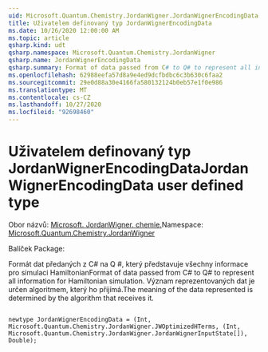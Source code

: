 ```yaml
---
uid: Microsoft.Quantum.Chemistry.JordanWigner.JordanWignerEncodingData
title: Uživatelem definovaný typ JordanWignerEncodingData
ms.date: 10/26/2020 12:00:00 AM
ms.topic: article
qsharp.kind: udt
qsharp.namespace: Microsoft.Quantum.Chemistry.JordanWigner
qsharp.name: JordanWignerEncodingData
qsharp.summary: Format of data passed from C# to Q# to represent all information for Hamiltonian simulation. The meaning of the data represented is determined by the algorithm that receives it.
ms.openlocfilehash: 62988eefa57d8a9e4ed9dcfbdbc6c3b630c6faa2
ms.sourcegitcommit: 29e0d88a30e4166fa580132124b0eb57e1f0e986
ms.translationtype: MT
ms.contentlocale: cs-CZ
ms.lasthandoff: 10/27/2020
ms.locfileid: "92698460"
---
```

# <a name="jordanwignerencodingdata-user-defined-type"></a><span data-ttu-id="25996-102">Uživatelem definovaný typ JordanWignerEncodingData</span><span class="sxs-lookup"><span data-stu-id="25996-102">JordanWignerEncodingData user defined type</span></span>

<span data-ttu-id="25996-103">Obor názvů: [Microsoft. JordanWigner. chemie.](xref:Microsoft.Quantum.Chemistry.JordanWigner)</span><span class="sxs-lookup"><span data-stu-id="25996-103">Namespace: [Microsoft.Quantum.Chemistry.JordanWigner](xref:Microsoft.Quantum.Chemistry.JordanWigner)</span></span>

<span data-ttu-id="25996-104">Balíček [](https://nuget.org/packages/)</span><span class="sxs-lookup"><span data-stu-id="25996-104">Package: [](https://nuget.org/packages/)</span></span>


<span data-ttu-id="25996-105">Formát dat předaných z C# na Q #, který představuje všechny informace pro simulaci Hamiltonian</span><span class="sxs-lookup"><span data-stu-id="25996-105">Format of data passed from C# to Q# to represent all information for Hamiltonian simulation.</span></span>
<span data-ttu-id="25996-106">Význam reprezentovaných dat je určen algoritmem, který ho přijímá.</span><span class="sxs-lookup"><span data-stu-id="25996-106">The meaning of the data represented is determined by the algorithm that receives it.</span></span>

```qsharp

newtype JordanWignerEncodingData = (Int, Microsoft.Quantum.Chemistry.JordanWigner.JWOptimizedHTerms, (Int, Microsoft.Quantum.Chemistry.JordanWigner.JordanWignerInputState[]), Double);
```


